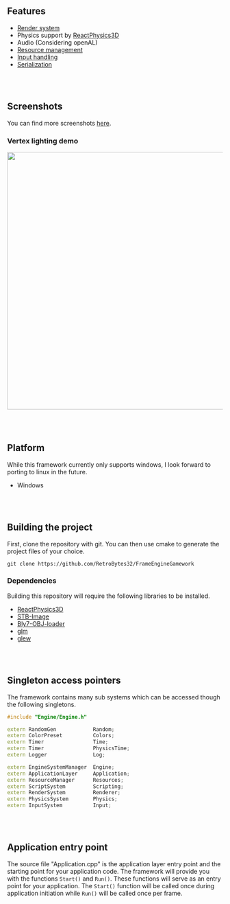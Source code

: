 ## Features
- <a href="https://github.com/RetroBytes32/GameEngineFramework/wiki/Render%E2%80%89System">Render system</a>⁭
- Physics support by <a href="https://github.com/DanielChappuis/reactphysics3d">ReactPhysics3D</a>⁭
- ⁯⁮⁭Audio (Considering openAL)
- <a href="https://github.com/RetroBytes32/GameEngineFramework/wiki/Resource%E2%80%89Management">Resource management</a>⁭
- <a href="https://github.com/RetroBytes32/GameEngineFramework/wiki/Input%E2%80%89System">Input handling</a>⁭
- <a href="https://github.com/RetroBytes32/GameEngineFramework/wiki/Serialization%E2%80%89System">Serialization</a>⁭



<br><br/>
## Screenshots
You can find more screenshots [here](https://github.com/RetroBytes32/GameEngineFramework/wiki/Screenshots).

### Vertex lighting demo
<img src="https://github.com/RetroBytes32/GameEngineFramework/blob/main/demo/vertex_lighting_demo_2.jpg"  width="800" height="600">



<br><br/>
## Platform
While this framework currently only supports windows, I look forward to porting to linux in the future.
- Windows


<br><br/>
##  Building the project
First, clone the repository with git. You can then use cmake to generate the project files of your choice.

```
git clone https://github.com/RetroBytes32/FrameEngineGamework
```


### Dependencies
Building this repository will require the following libraries to be installed.

* <a href="https://github.com/DanielChappuis/reactphysics3d">ReactPhysics3D</a>⁭
* <a href="https://github.com/nothings/stb">STB-Image</a>⁭
* <a href="https://github.com/Bly7/OBJ-Loader">Bly7-OBJ-loader</a>⁭
* <a href="https://github.com/Groovounet/glm">glm</a>⁭
* <a href="https://github.com/nigels-com/glew">glew</a>⁭



<br><br/>
## Singleton access pointers
The framework contains many sub systems which can be accessed though the following singletons.

```c++
#include "Engine/Engine.h"

extern RandomGen            Random;
extern ColorPreset          Colors;
extern Timer                Time;
extern Timer                PhysicsTime;
extern Logger               Log;

extern EngineSystemManager  Engine;
extern ApplicationLayer     Application;
extern ResourceManager      Resources;
extern ScriptSystem         Scripting;
extern RenderSystem         Renderer;
extern PhysicsSystem        Physics;
extern InputSystem          Input;
```


<br><br/>
## Application entry point
The source file "Application.cpp" is the application layer entry point and the starting point for your application code.
The framework will provide you with the functions `Start()` and `Run()`. These functions will serve as an entry point for your application.
The `Start()` function will be called once during application initiation while `Run()` will be called once per frame.

